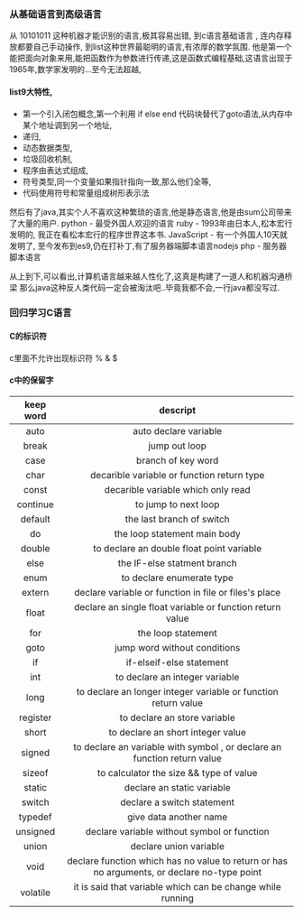 ### 从基础语言到高级语言
从 10101011 这种机器才能识别的语言,极其容易出错,
到c语言基础语言 , 连内存释放都要自己手动操作,
到list这种世界最聪明的语言,有浓厚的数学氛围. 他是第一个能把面向对象来用,能把函数作为参数进行传递,这是函数式编程基础,这语言出现于1965年,数学家发明的...至今无法超越,

#### list9大特性,
- 第一个引入闭包概念,第一个利用 if else end 代码块替代了goto语法,从内存中某个地址调到另一个地址,
- 递归,
- 动态数据类型,
- 垃圾回收机制,
- 程序由表达式组成,
- 符号类型,同一个变量如果指针指向一致,那么他们全等,
- 代码使用符号和常量组成树形表示法

然后有了java,其实个人不喜欢这种繁琐的语言,他是静态语言,他是由sum公司带来了大量的用户.
python - 最受外国人欢迎的语言
ruby - 1993年由日本人,松本宏行发明的, 我正在看松本宏行的程序世界这本书.
JavaScript - 有一个外国人10天就发明了,  至今发布到es9,仍在打补丁,有了服务器端脚本语言nodejs
php - 服务器脚本语言

从上到下,可以看出,计算机语言越来越人性化了,这真是构建了一道人和机器沟通桥梁
那么java这种反人类代码一定会被淘汰吧..毕竟我都不会,一行java都没写过.



### 回归学习C语言

#### C的标识符
c里面不允许出现标识符 % & $

#### c中的保留字
| keep word | descript |
|:-:|:-:|
| auto | auto declare variable |
| break | jump out loop |
| case | branch of key word |
| char | decarible variable or function return type |
| const | decarible variable which only read |
| continue | to jump to next loop |
| default | the last branch of switch |
| do | the loop statement main body |
| double | to declare an double float point variable |
| else | the IF-else statment branch |
| enum | to declare enumerate type |
| extern | declare variable or function in file or files's place |
| float | declare an single float variable or function return value |
| for | the loop statement |
| goto | jump word without conditions |
| if | if-elseif-else statement |
| int | to declare an integer variable |
| long | to declare an longer integer variable or function return value |
| register | to declare an store variable |
| short | to declare an short integer value |
| signed | to declare an variable with symbol , or declare an function return value |
| sizeof | to calculator the size && type of value |
| static | declare an static variable |
| switch | declare a switch statement |
| typedef | give data another name |
| unsigned | declare variable without symbol or function |
| union | declare union variable |
| void | declare function which has no value to return or has no arguments, or declare no-type point |
| volatile | it is said that variable which can be change while running |